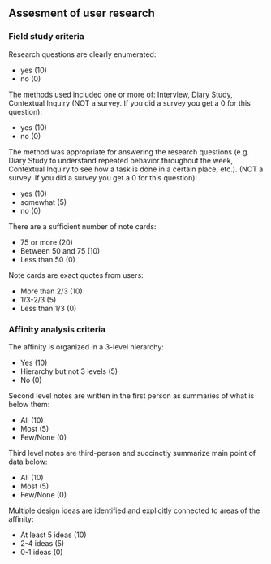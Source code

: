 ## Assesment of user research

### Field study criteria

Research questions are clearly enumerated:

- yes (10)
- no (0)

The methods used included one or more of: Interview, Diary Study, Contextual Inquiry  (NOT a survey.  If you did a survey you get a 0 for this question):

- yes (10)
- no (0)
                
The method was appropriate for answering the research questions (e.g. Diary Study to understand repeated behavior throughout the week, Contextual Inquiry to see how a task is done in a certain place, etc.).  (NOT a survey.  If you did a survey you get a 0 for this question):

- yes (10)
- somewhat (5)
- no (0)

There are a sufficient number of note cards:

- 75 or more (20)
- Between 50 and 75 (10)
- Less than 50 (0)

Note cards are exact quotes from users:

- More than 2/3 (10)
- 1/3-2/3  (5)
- Less than 1/3 (0)

### Affinity analysis criteria

The affinity is organized in a 3-level hierarchy:

- Yes (10)
- Hierarchy but not 3 levels (5)
- No (0)

Second level notes are written in the first person as summaries of what is below them:

- All (10)
- Most (5)
- Few/None (0)

Third level notes are third-person and succinctly summarize main point of data below:

- All (10)
- Most (5)
- Few/None (0)

Multiple design ideas are identified and explicitly connected to areas of the affinity:

- At least 5 ideas (10)
- 2-4 ideas (5)
- 0-1 ideas (0)
